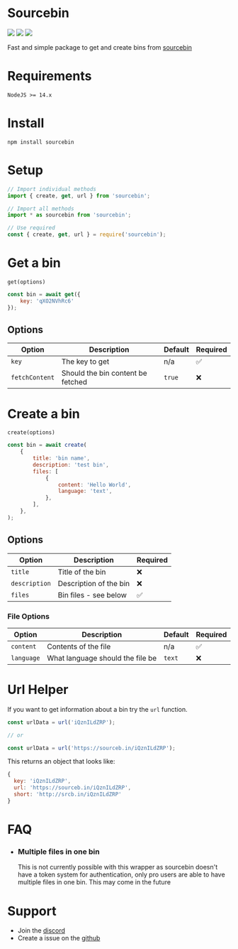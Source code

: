 # Sourcebin

[![](https://img.shields.io/npm/v/sourcebin?label=Latest%20Version&style=for-the-badge&logo=npm&color=informational)](https://www.npmjs.com/package/sourcebin)
[![](https://img.shields.io/static/v1?label=Project%20Creator&message=GHOST&color=informational&style=for-the-badge)](https://ghostdev.xyz)
[![](https://img.shields.io/github/workflow/status/ghostdevv/Sourcebin/Test%20Suite%20CI?style=for-the-badge)](https://github.com/ghostdevv/Sourcebin)

Fast and simple package to get and create bins from [sourcebin](https://sourceb.in/)

# Requirements

```
NodeJS >= 14.x
```

# Install

```
npm install sourcebin
```

# Setup

```js
// Import individual methods
import { create, get, url } from 'sourcebin';

// Import all methods
import * as sourcebin from 'sourcebin';

// Use required
const { create, get, url } = require('sourcebin');
```

# Get a bin

`get(options)`

```js
const bin = await get({
    key: 'qXO2NVhRc6'
});
```

## Options

| Option         | Description                       | Default | Required |
|----------------|-----------------------------------|---------|----------|
| `key`          | The key to get                    | n/a     | ✅       |
| `fetchContent` | Should the bin content be fetched | `true`  | ❌       |

# Create a bin

`create(options)`

```js
const bin = await create(
    {
        title: 'bin name',
        description: 'test bin',
        files: [
            {
                content: 'Hello World',
                language: 'text',
            },
        ],
    },
);
```

## Options

| Option         | Description            | Required |
|----------------|------------------------|----------|
| `title`        | Title of the bin       | ❌       |
| `description`  | Description of the bin | ❌       |
| `files`        | Bin files - see below  | ✅       |

### File Options

| Option         | Description                      | Default | Required |
|----------------|----------------------------------|---------|----------|
| `content`      | Contents of the file             | n/a     | ✅       |
| `language`     | What language should the file be | `text`  | ❌       |

# Url Helper

If you want to get information about a bin try the `url` function.

```js
const urlData = url('iQznILdZRP');

// or

const urlData = url('https://sourceb.in/iQznILdZRP');
```

This returns an object that looks like:

```js
{
  key: 'iQznILdZRP',
  url: 'https://sourceb.in/iQznILdZRP',
  short: 'http://srcb.in/iQznILdZRP'
}
```

# FAQ

-   ### Multiple files in one bin

    This is not currently possible with this wrapper as sourcebin doesn't have a token system for authentication, only pro users are able to have multiple files in one bin. This may come in the future

# Support

-   Join the [discord](https://discord.gg/2Vd4wAjJnm)
-   Create a issue on the [github](https://github.com/ghostdevv/Sourcebin)
